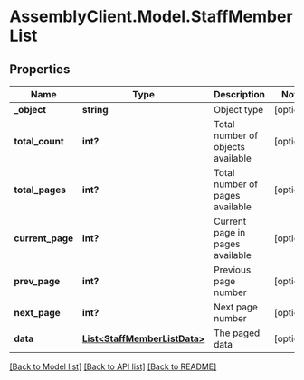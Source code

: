 # AssemblyClient.Model.StaffMemberList
## Properties

Name | Type | Description | Notes
------------ | ------------- | ------------- | -------------
**_object** | **string** | Object type | [optional] 
**total_count** | **int?** | Total number of objects available | [optional] 
**total_pages** | **int?** | Total number of pages available | [optional] 
**current_page** | **int?** | Current page in pages available | [optional] 
**prev_page** | **int?** | Previous page number | [optional] 
**next_page** | **int?** | Next page number | [optional] 
**data** | [**List&lt;StaffMemberListData&gt;**](StaffMemberListData.md) | The paged data | [optional] 

[[Back to Model list]](../README.md#documentation-for-models) [[Back to API list]](../README.md#documentation-for-api-endpoints) [[Back to README]](../README.md)

